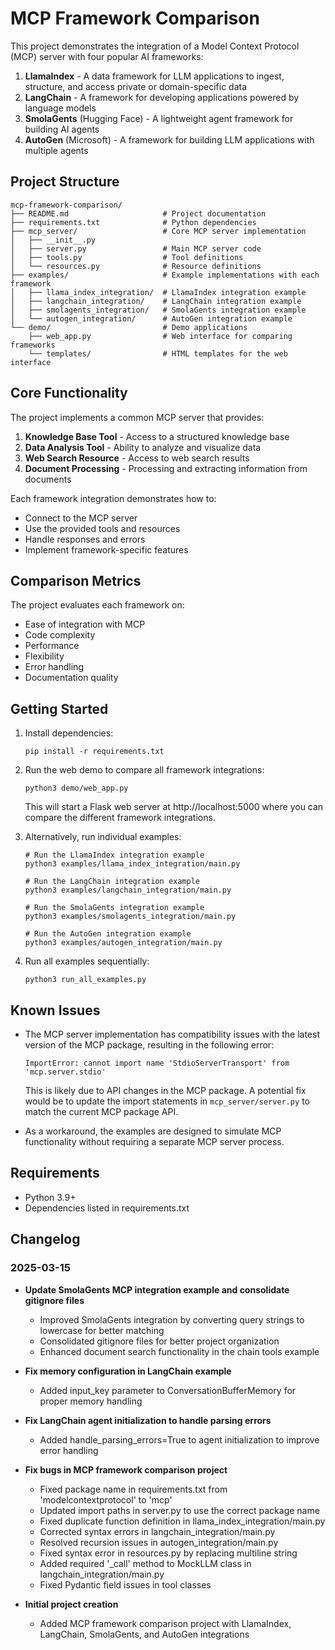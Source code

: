 # MCP Framework Comparison

This project demonstrates the integration of a Model Context Protocol (MCP) server with four popular AI frameworks:

1. **LlamaIndex** - A data framework for LLM applications to ingest, structure, and access private or domain-specific data
2. **LangChain** - A framework for developing applications powered by language models
3. **SmolaGents** (Hugging Face) - A lightweight agent framework for building AI agents
4. **AutoGen** (Microsoft) - A framework for building LLM applications with multiple agents

## Project Structure

```
mcp-framework-comparison/
├── README.md                     # Project documentation
├── requirements.txt              # Python dependencies
├── mcp_server/                   # Core MCP server implementation
│   ├── __init__.py
│   ├── server.py                 # Main MCP server code
│   ├── tools.py                  # Tool definitions
│   └── resources.py              # Resource definitions
├── examples/                     # Example implementations with each framework
│   ├── llama_index_integration/  # LlamaIndex integration example
│   ├── langchain_integration/    # LangChain integration example
│   ├── smolagents_integration/   # SmolaGents integration example
│   └── autogen_integration/      # AutoGen integration example
└── demo/                         # Demo applications
    ├── web_app.py                # Web interface for comparing frameworks
    └── templates/                # HTML templates for the web interface
```

## Core Functionality

The project implements a common MCP server that provides:

1. **Knowledge Base Tool** - Access to a structured knowledge base
2. **Data Analysis Tool** - Ability to analyze and visualize data
3. **Web Search Resource** - Access to web search results
4. **Document Processing** - Processing and extracting information from documents

Each framework integration demonstrates how to:
- Connect to the MCP server
- Use the provided tools and resources
- Handle responses and errors
- Implement framework-specific features

## Comparison Metrics

The project evaluates each framework on:
- Ease of integration with MCP
- Code complexity
- Performance
- Flexibility
- Error handling
- Documentation quality

## Getting Started

1. Install dependencies:
   ```
   pip install -r requirements.txt
   ```

2. Run the web demo to compare all framework integrations:
   ```
   python3 demo/web_app.py
   ```
   This will start a Flask web server at http://localhost:5000 where you can compare the different framework integrations.

3. Alternatively, run individual examples:
   ```
   # Run the LlamaIndex integration example
   python3 examples/llama_index_integration/main.py
   
   # Run the LangChain integration example
   python3 examples/langchain_integration/main.py
   
   # Run the SmolaGents integration example
   python3 examples/smolagents_integration/main.py
   
   # Run the AutoGen integration example
   python3 examples/autogen_integration/main.py
   ```

4. Run all examples sequentially:
   ```
   python3 run_all_examples.py
   ```

## Known Issues

- The MCP server implementation has compatibility issues with the latest version of the MCP package, resulting in the following error:
  ```
  ImportError: cannot import name 'StdioServerTransport' from 'mcp.server.stdio'
  ```
  This is likely due to API changes in the MCP package. A potential fix would be to update the import statements in `mcp_server/server.py` to match the current MCP package API.

- As a workaround, the examples are designed to simulate MCP functionality without requiring a separate MCP server process.

## Requirements

- Python 3.9+
- Dependencies listed in requirements.txt

## Changelog

### 2025-03-15
- **Update SmolaGents MCP integration example and consolidate gitignore files**
  - Improved SmolaGents integration by converting query strings to lowercase for better matching
  - Consolidated gitignore files for better project organization
  - Enhanced document search functionality in the chain tools example

- **Fix memory configuration in LangChain example**
  - Added input_key parameter to ConversationBufferMemory for proper memory handling

- **Fix LangChain agent initialization to handle parsing errors**
  - Added handle_parsing_errors=True to agent initialization to improve error handling

- **Fix bugs in MCP framework comparison project**
  - Fixed package name in requirements.txt from 'modelcontextprotocol' to 'mcp'
  - Updated import paths in server.py to use the correct package name
  - Fixed duplicate function definition in llama_index_integration/main.py
  - Corrected syntax errors in langchain_integration/main.py
  - Resolved recursion issues in autogen_integration/main.py
  - Fixed syntax error in resources.py by replacing multiline string
  - Added required '_call' method to MockLLM class in langchain_integration/main.py
  - Fixed Pydantic field issues in tool classes

- **Initial project creation**
  - Added MCP framework comparison project with LlamaIndex, LangChain, SmolaGents, and AutoGen integrations